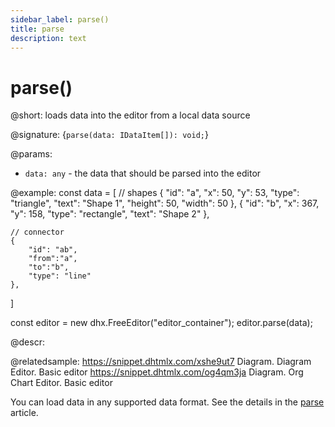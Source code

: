 ```yaml
---
sidebar_label: parse()
title: parse
description: text
---
```


# parse()

@short: loads data into the editor from a local data source

@signature: {`parse(data: IDataItem[]): void;`}

@params:
- `data: any` - the data that should be parsed into the editor

@example:
const data = [
    // shapes
    {
        "id": "a",
        "x": 50,
        "y": 53,
        "type": "triangle",
        "text": "Shape 1",
        "height": 50,
        "width": 50
    },
    {
        "id": "b",
        "x": 367,
        "y": 158,
        "type": "rectangle",
        "text": "Shape 2"
    },
 
    // connector
    {
        "id": "ab",
        "from":"a",
        "to":"b",
        "type": "line"
    },
]
 
const editor = new dhx.FreeEditor("editor_container"); 
editor.parse(data);

@descr:


@relatedsample:
https://snippet.dhtmlx.com/xshe9ut7	Diagram. Diagram Editor. Basic editor
https://snippet.dhtmlx.com/og4qm3ja Diagram. Org Chart Editor. Basic editor


You can load data in any supported data format. See the details in the [parse](api/data/methods/parse.md) article.